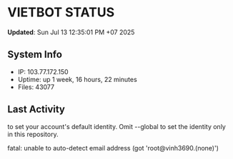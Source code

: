 # VIETBOT STATUS
**Updated**: Sun Jul 13 12:35:01 PM +07 2025

## System Info
- IP: 103.77.172.150
- Uptime: up 1 week, 16 hours, 22 minutes
- Files: 43077

## Last Activity

to set your account's default identity.
Omit --global to set the identity only in this repository.

fatal: unable to auto-detect email address (got 'root@vinh3690.(none)')
